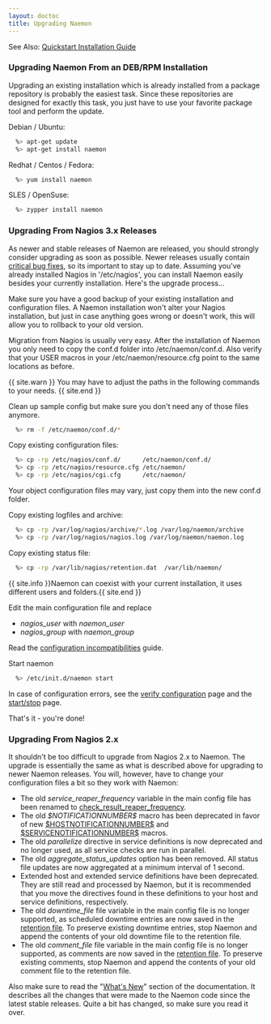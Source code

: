 ```yaml
---
layout: doctoc
title: Upgrading Naemon
---
```


<span class="glyphicon glyphicon-arrow-right"></span> See Also: <a href="quickstart.html">Quickstart Installation Guide</a>


### Upgrading Naemon From an DEB/RPM Installation

Upgrading an existing installation which is already installed from a package repository is
probably the easiest task. Since these repositories are designed for exactly this task, you
just have to use your favorite package tool and perform the update.

Debian / Ubuntu:

```bash
  %> apt-get update
  %> apt-get install naemon
```

Redhat / Centos / Fedora:

```bash
  %> yum install naemon
```

SLES / OpenSuse:

```bash
  %> zypper install naemon
```


### Upgrading From Nagios 3.x Releases

As newer and stable releases of Naemon are released, you should strongly consider upgrading as soon as possible.
Newer releases usually contain <a href="/documentation/developer/bugs/">critical bug fixes</a>, so its important to stay up to date.
Assuming you've already installed Nagios in '/etc/nagios', you can install Naemon easily besides your currently installation.
Here's the upgrade process...

Make sure you have a good backup of your existing installation and configuration files.
A Naemon installation won't alter your Nagios installation, but just in case
anything goes wrong or doesn't work, this will allow you to rollback to your old version.

Migration from Nagios is usually very easy. After the installation of Naemon
you only need to copy the conf.d folder into /etc/naemon/conf.d. Also verify
that your USER macros in your /etc/naemon/resource.cfg point to the same locations
as before.

{{ site.warn }}
You may have to adjust the paths in the following commands to your needs.
{{ site.end }}

Clean up sample config but make sure you don't need any of those files anymore.

```bash
  %> rm -f /etc/naemon/conf.d/*
```

Copy existing configuration files:

```bash
  %> cp -rp /etc/nagios/conf.d/      /etc/naemon/conf.d/
  %> cp -rp /etc/nagios/resource.cfg /etc/naemon/
  %> cp -rp /etc/nagios/cgi.cfg      /etc/naemon/
```

Your object configuration files may vary, just copy them into the new conf.d folder.

Copy existing logfiles and archive:

```bash
  %> cp -rp /var/log/nagios/archive/*.log /var/log/naemon/archive
  %> cp -rp /var/log/nagios/nagios.log /var/log/naemon/naemon.log
```

Copy existing status file:

```bash
  %> cp -rp /var/lib/nagios/retention.dat  /var/lib/naemon/
```

{{ site.info }}Naemon can coexist with your current installation, it uses different users and folders.{{ site.end }}

Edit the main configuration file and replace

<ul>
<li><i>nagios_user</i> with <i>naemon_user</i></li>
<li><i>nagios_group</i> with <i>naemon_group</i></li>
</ul>

Read the <a href="config-incompat3to4.html">configuration incompatibilities</a> guide.

Start naemon

```bash
  %> /etc/init.d/naemon start
```

In case of configuration errors, see the <a href="verifyconfig.html">verify configuration</a>
page and the <a href="startstop.html">start/stop</a> page.

That's it - you're done!




### Upgrading From Nagios 2.x

It shouldn't be too difficult to upgrade from Nagios 2.x to Naemon.
The upgrade is essentially the same as what is described above for upgrading to newer Naemon releases.
You will, however, have to change your configuration files a bit so they work with Naemon:

<ul>
<li>The old <i>service_reaper_frequency</i> variable in the main config file has been renamed to
    <a href="configmain.html#check_result_reaper_frequency">check_result_reaper_frequency</a>.</li>
<li>The old <i>$NOTIFICATIONNUMBER$</i> macro has been deprecated in favor of new
    <a href="macrolist.html#hostnotificationnumber">$HOSTNOTIFICATIONNUMBER$</a> and
    <a href="macrolist.html#servicenotificationnumber">$SERVICENOTIFICATIONNUMBER$</a> macros.</li>
<li>The old <i>parallelize</i> directive in service definitions is now deprecated and no
    longer used, as all service checks are run in parallel.</li>
<li>The old <i>aggregate_status_updates</i> option has been removed. All status file updates are
    now aggregated at a minimum interval of 1 second.</li>
<li>Extended host and extended service definitions have been deprecated. They are still read and
    processed by Naemon, but it is recommended that you move the directives found in these definitions
    to your host and service definitions, respectively.</li>
<li>The old <i>downtime_file</i> file variable in the main config file is no longer supported, as
    scheduled downtime entries are now saved in the <a href="configmain.html#state_retention_file">retention file</a>.
    To preserve existing downtime entries, stop Naemon and append the contents of your old downtime
    file to the retention file.</li>
<li>The old <i>comment_file</i> file variable in the main config file is no longer supported, as
    comments are now saved in the <a href="configmain.html#state_retention_file">retention file</a>.
    To preserve existing comments, stop Naemon and append the contents of your old comment file to the retention file.</li>
</ul>

Also make sure to read the "<a href="whatsnew.html">What's New</a>" section of the documentation.
It describes all the changes that were made to the Naemon code since the latest stable releases.
Quite a bit has changed, so make sure you read it over.
